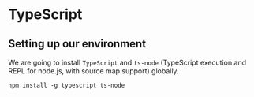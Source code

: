 # TypeScript

<!--
It should include...

Presentation

What is TS
- Compiles to browser and node
- 3 parts: Language, Language Service and Compiler

We could see TypeScript code as JavaScript with type annotations
The compiler takes our TS code and compiles it into plain JS code

Why to use it
- It helps us to catch errors during development
- Uses type annotations to analyze our code
- Only active during development
- Doesnt provide any performance optimization
In other languages, the type system can be used to optimize code using the compiler

History

-->

## Setting up our environment

We are going to install `TypeScript` and `ts-node` (TypeScript execution and REPL for node.js, with source map support) globally.

```shell
npm install -g typescript ts-node
```

<!--
Then we can compile our files doing
tsc myFile.ts

This will generate myFile.js
Then we can run
node index.js


We can do the previous steps in one step with ts-node (we compile and execute)
ts-node index.ts
-->


<!--
### VSCode and TS
???
-->

<!--
parcel-bundler
-->

<!--
ST says we need to understand both:
1. Syntax and features. Example: Interface
2. Design Patterns: How do we use interfaces to write reusable code
-->